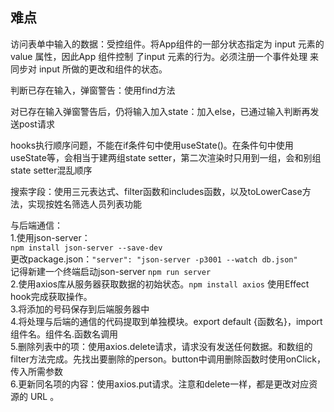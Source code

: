 ## 难点
访问表单中输入的数据：受控组件。将App组件的一部分状态指定为 input 元素的value 属性，因此App 组件控制 了input 元素的行为。必须注册一个事件处理 来同步对 input 所做的更改和组件的状态。<br>

判断已存在输入，弹窗警告：使用find方法<br>

对已存在输入弹窗警告后，仍将输入加入state：加入else，已通过输入判断再发送post请求<br>

hooks执行顺序问题，不能在if条件句中使用useState()。在条件句中使用useState等，会相当于建两组state setter，第二次渲染时只用到一组，会和别组state setter混乱顺序<br>

搜索字段：使用三元表达式、filter函数和includes函数，以及toLowerCase方法，实现按姓名筛选人员列表功能<br>

与后端通信：<br>
1.使用json-server：<br>
```npm install json-server --save-dev```<br>
更改package.json：```"server": "json-server -p3001 --watch db.json"```<br>
记得新建一个终端启动json-server ```npm run server```<br>
2.使用axios库从服务器获取数据的初始状态。```npm install axios``` 使用Effect hook完成获取操作。<br>
3.将添加的号码保存到后端服务器中<br>
4.将处理与后端的通信的代码提取到单独模块。export default {函数名}，import 组件名。组件名.函数名调用<br>
5.删除列表中的项：使用axios.delete请求，请求没有发送任何数据。和数组的 filter方法完成。先找出要删除的person。button中调用删除函数时使用onClick，传入所需参数<br>
6.更新同名项的内容：使用axios.put请求。注意和delete一样，都是更改对应资源的 URL 。<br>

